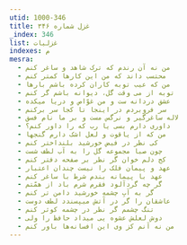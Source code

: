 ```yaml
---
utid: 1000-346
title: غزل شماره ۳۴۶
_index: 346
list: غزلیات
indexes: م
mesra:
  - من نه آن رندم که ترک شاهد و ساغر کنم
  - محتسب داند که من این کارها کمتر کنم
  - من که عیب توبه کاران کرده باشم بارها
  - توبه از می وقت گل، دیوانه باشم گر کنم
  - عشق دردانه ست و من غوّاص و دریا میکده
  - سر فروبردم در اینجا تا کجا سر برکنم
  - لاله ساغرگیر و نرگس مست و بر ما نام فسق
  - داوری دارم بسی یا رب که را داور کنم؟
  - من که از یاقوت و لعل اشک دارم گنجها
  - کی نظر در فیض خورشید بلنداختر کنم
  - چون صبا مجموعه گل را به آب لطف شست
  - کج دلم خوان گر نظر بر صفحه دفتر کنم
  - عهد و پیمان فلک را نیست چندان اعتبار
  - عهد با پیمانه بندم شرط با ساغر کنم
  - گر چه گردآلود فقرم شرم باد از همّتم
  - گر به آبِ چشمهِ خورشید دامن تر کنم
  - عاشقان را گر در آتش میپسندد لطف دوست
  - تنگ چشمم گر نظر در چشمه کوثر کنم
  - دوش لعلش عشوه یی میداد حافظ را ولی
  - من نه آنم کز وی این افسانه‌ها باور کنم
---
```

